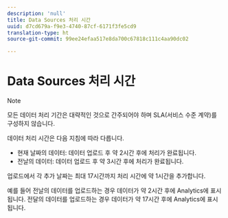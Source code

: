 ```yaml
---
description: 'null'
title: Data Sources 처리 시간
uuid: d7cd679a-f9e3-4740-87cf-6171f3fe5cd9
translation-type: ht
source-git-commit: 99ee24efaa517e8da700c67818c111c4aa90dc02

---
```



# Data Sources 처리 시간

>[!Note]
>모든 데이터 처리 기간은 대략적인 것으로 간주되어야 하며 SLA(서비스 수준 계약)를 구성하지 않습니다.

데이터 처리 시간은 다음 지침에 따라 다릅니다.

* 현재 날짜의 데이터: 데이터 업로드 후 약 2시간 후에 처리가 완료됩니다.
* 전날의 데이터: 데이터 업로드 후 약 3시간 후에 처리가 완료됩니다.

업로드에서 각 추가 날짜는 최대 17시간까지 처리 시간에 약 1시간을 추가합니다.

예를 들어 전날의 데이터를 업로드하는 경우 데이터가 약 2시간 후에 Analytics에 표시됩니다. 전달의 데이터를 업로드하는 경우 데이터가 약 17시간 후에 Analytics에 표시됩니다.
